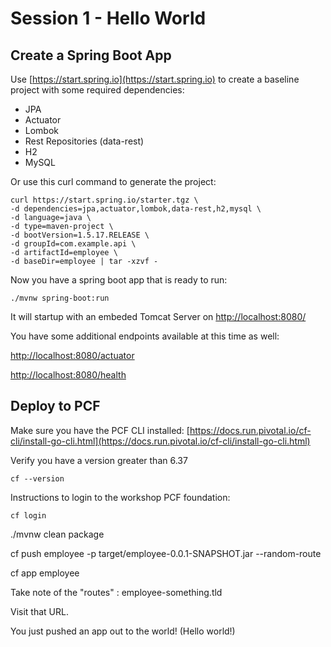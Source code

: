 # Session 1 - Hello World
    
## Create a Spring Boot App
    
Use [https://start.spring.io](https://start.spring.io) 
to create a baseline project with some required dependencies:

* JPA
* Actuator
* Lombok
* Rest Repositories (data-rest)
* H2
* MySQL

Or use this curl command to generate the project:

```
curl https://start.spring.io/starter.tgz \
-d dependencies=jpa,actuator,lombok,data-rest,h2,mysql \
-d language=java \
-d type=maven-project \
-d bootVersion=1.5.17.RELEASE \
-d groupId=com.example.api \
-d artifactId=employee \
-d baseDir=employee | tar -xzvf -
```

Now you have a spring boot app that is ready to run:

```
./mvnw spring-boot:run
```

It will startup with an embeded Tomcat Server on 
[http://localhost:8080/](http://localhost:8080)

You have some additional endpoints available at this time as well:

[http://localhost:8080/actuator](http://localhost:8080/actuator)

[http://localhost:8080/health](http://localhost:8080/health)

## Deploy to PCF

Make sure you have the PCF CLI installed:
[https://docs.run.pivotal.io/cf-cli/install-go-cli.html](https://docs.run.pivotal.io/cf-cli/install-go-cli.html)

Verify you have a version greater than 6.37
```
cf --version
```

Instructions to login to the workshop PCF foundation:
```
cf login
```

./mvnw clean package

cf push employee -p target/employee-0.0.1-SNAPSHOT.jar --random-route

cf app employee

Take note of the "routes" :
employee-something.tld

Visit that URL.

You just pushed an app out to the world! (Hello world!)